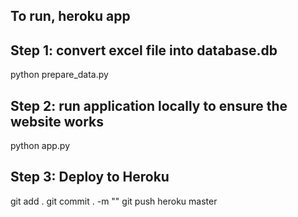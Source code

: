 ## To run, heroku app

## Step 1: convert excel file into database.db
python prepare_data.py

## Step 2: run application locally to ensure the website works
python app.py

## Step 3: Deploy to Heroku
git add .
git commit . -m ""
git push heroku master
